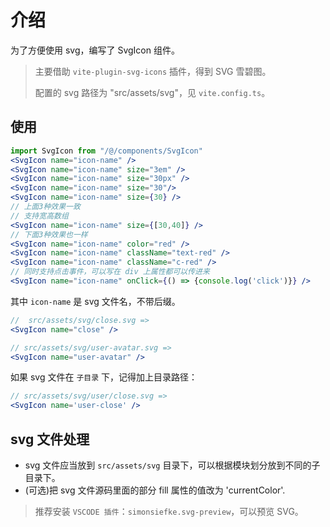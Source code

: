 # 介绍

为了方便使用 svg，编写了 SvgIcon 组件。

> 主要借助 `vite-plugin-svg-icons` 插件，得到 SVG 雪碧图。
>
> 配置的 svg 路径为 "src/assets/svg"，见 `vite.config.ts`。

## 使用

```jsx
import SvgIcon from "/@/components/SvgIcon"
<SvgIcon name="icon-name" />
<SvgIcon name="icon-name" size="3em" />
<SvgIcon name="icon-name" size="30px" />
<SvgIcon name="icon-name" size="30"/>
<SvgIcon name="icon-name" size={30} />
// 上面3种效果一致
// 支持宽高数组
<SvgIcon name="icon-name" size={[30,40]} />
// 下面3种效果也一样
<SvgIcon name="icon-name" color="red" />
<SvgIcon name="icon-name" className="text-red" />
<SvgIcon name="icon-name" className="c-red" />
// 同时支持点击事件，可以写在 div 上属性都可以传进来
<SvgIcon name="icon-name" onClick={() => {console.log('click')}} />
```

其中 `icon-name` 是 svg 文件名，不带后缀。

```jsx
//  src/assets/svg/close.svg =>
<SvgIcon name="close" />

// src/assets/svg/user-avatar.svg =>
<SvgIcon name="user-avatar" />
```

如果 svg 文件在 `子目录` 下，记得加上目录路径：

```jsx
// src/assets/svg/user/close.svg =>
<SvgIcon name='user-close' />
```

## svg 文件处理

- svg 文件应当放到 `src/assets/svg` 目录下，可以根据模块划分放到不同的子目录下。
- (可选)把 svg 文件源码里面的部分 fill 属性的值改为 'currentColor'.

> 推荐安装 `VSCODE 插件`：`simonsiefke.svg-preview`，可以预览 SVG。
